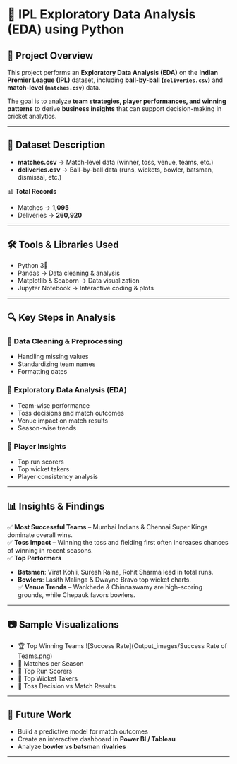 # 🏏 IPL Exploratory Data Analysis (EDA) using Python

## 📌 Project Overview
This project performs an **Exploratory Data Analysis (EDA)** on the **Indian Premier League (IPL)** dataset, including **ball-by-ball (`deliveries.csv`)** and **match-level (`matches.csv`)** data.  

The goal is to analyze **team strategies, player performances, and winning patterns** to derive **business insights** that can support decision-making in cricket analytics.  

---

## 📂 Dataset Description
- **matches.csv** → Match-level data (winner, toss, venue, teams, etc.)  
- **deliveries.csv** → Ball-by-ball data (runs, wickets, bowler, batsman, dismissal, etc.)  

📊 **Total Records**  
- Matches → **1,095**  
- Deliveries → **260,920**  

---

## 🛠️ Tools & Libraries Used
- Python 3🐍  
- Pandas → Data cleaning & analysis 
- Matplotlib & Seaborn → Data visualization  
- Jupyter Notebook → Interactive coding & plots  

---

## 🔍 Key Steps in Analysis
### 🔹 Data Cleaning & Preprocessing
- Handling missing values  
- Standardizing team names  
- Formatting dates  

### 🔹 Exploratory Data Analysis (EDA)
- Team-wise performance  
- Toss decisions and match outcomes  
- Venue impact on match results  
- Season-wise trends  

### 🔹 Player Insights
- Top run scorers  
- Top wicket takers  
- Player consistency analysis  

---

## 📊 Insights & Findings
✅ **Most Successful Teams** – Mumbai Indians & Chennai Super Kings dominate overall wins.  
✅ **Toss Impact** – Winning the toss and fielding first often increases chances of winning in recent seasons.  
✅ **Top Performers**  
 - **Batsmen**: Virat Kohli, Suresh Raina, Rohit Sharma lead in total runs.  
 - **Bowlers**: Lasith Malinga & Dwayne Bravo top wicket charts.  
✅ **Venue Trends** – Wankhede & Chinnaswamy are high-scoring grounds, while Chepauk favors bowlers.  

---

## 📷 Sample Visualizations
- 🏆 Top Winning Teams  ![Success Rate](Output_images/Success Rate of Teams.png)
- 📅 Matches per Season  
- 🏏 Top Run Scorers  
- 🎯 Top Wicket Takers  
- 🎲 Toss Decision vs Match Results  

---

## 🚀 Future Work
- Build a predictive model for match outcomes  
- Create an interactive dashboard in **Power BI / Tableau**  
- Analyze **bowler vs batsman rivalries**  

---

